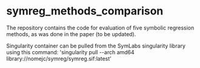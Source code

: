 # symreg_methods_comparison

The repository contains the code for evaluation of five symbolic regression methods, as was done in the paper (to be updated).


Singularity container can be pulled from the SymLabs singularity library using this command:
'singularity pull --arch amd64 library://nomejc/symreg/symreg.sif:latest'
